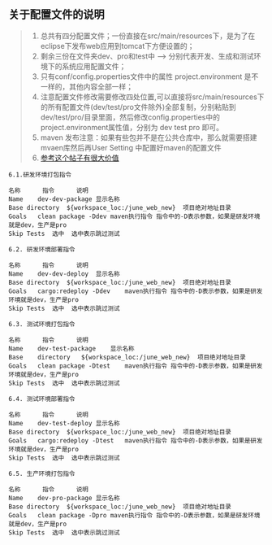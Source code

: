 ## 关于配置文件的说明
> 1. 总共有四分配置文件；一份直接在src/main/resources下，是为了在eclipse下发布web应用到tomcat下方便设置的；
> 2. 剩余三份在文件夹dev、pro和test中 --> 分别代表开发、生成和测试环境下的系统应用配置文件；
> 3. 只有conf/config.properties文件中的属性 project.environment 是不一样的，其他内容全部一样；
> 4. 注意配置文件修改需要修改四处位置,可以直接将src/main/resources下的所有配置文件(dev/test/pro文件除外)全部复制，分别粘贴到dev/test/pro/目录里面，然后修改config.properties中的project.environment属性值，分别为 dev test pro 即可。
> 5. maven 发布注意：如果有些包并不是在公共仓库中，那么就需要搭建mvaen库然后再User Setting 中配置好maven的配置文件
> 6. [参考这个帖子有很大价值](http://blog.csdn.net/chwshuang/article/details/52923268)	

	6.1.研发环境打包指令
	
	名称		指令		说明
	Name	dev-dev-package	显示名称
	Base directory	${workspace_loc:/june_web_new}	项目绝对地址目录
	Goals	clean package -Ddev	maven执行指令 指令中的-D表示参数，如果是研发环境就是dev，生产是pro
	Skip Tests	选中	选中表示跳过测试

	6.2. 研发环境部署指令
	
	名称		指令		说明
	Name	dev-dev-deploy	显示名称
	Base directory	${workspace_loc:/june_web_new}	项目绝对地址目录
	Goals	cargo:redeploy -Ddev	maven执行指令 指令中的-D表示参数，如果是研发环境就是dev，生产是pro
	Skip Tests	选中	选中表示跳过测试

	6.3. 测试环境打包指令
	
	名称		指令		说明
	Name	dev-test-package	显示名称
	Base 	directory	${workspace_loc:/june_web_new}	项目绝对地址目录
	Goals	clean package -Dtest	maven执行指令 指令中的-D表示参数，如果是研发环境就是dev，生产是pro
	Skip Tests	选中	选中表示跳过测试

	6.4. 测试环境部署指令
	
	名称		指令		说明
	Name	dev-test-deploy	显示名称
	Base directory	${workspace_loc:/june_web_new}	项目绝对地址目录
	Goals	cargo:redeploy -Dtest	maven执行指令 指令中的-D表示参数，如果是研发环境就是dev，生产是pro
	Skip Tests	选中	选中表示跳过测试

	6.5. 生产环境打包指令
	
	名称		指令		说明
	Name	dev-pro-package	显示名称
	Base directory	${workspace_loc:/june_web_new}	项目绝对地址目录
	Goals	clean package -Dpro	maven执行指令 指令中的-D表示参数，如果是研发环境就是dev，生产是pro
	Skip Tests	选中	选中表示跳过测试


